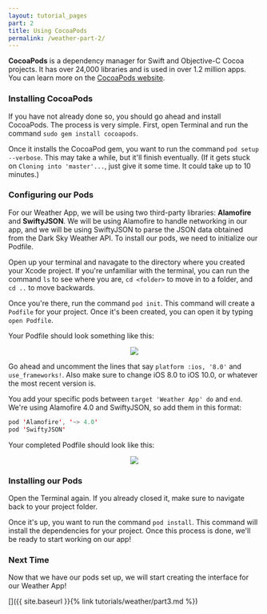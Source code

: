 ```yaml
---
layout: tutorial_pages
part: 2
title: Using CocoaPods
permalink: /weather-part-2/
---
```


**CocoaPods** is a dependency manager for Swift and Objective-C Cocoa projects. It has over 24,000 libraries and is used in over 1.2 million apps. You can learn more on the [CocoaPods website](https://cocoapods.org/).

### Installing CocoaPods

If you have not already done so, you should go ahead and install CocoaPods. The process is very simple. First, open Terminal and run the command `sudo gem install cocoapods`.

Once it installs the CocoaPod gem, you want to run the command `pod setup --verbose`. This may take a while, but it'll finish eventually. (If it gets stuck on `Cloning into 'master'...`, just give it some time. It could take up to 10 minutes.)

### Configuring our Pods

For our Weather App, we will be using two third-party libraries: **Alamofire** and **SwiftyJSON**. We will be using Alamofire to handle networking in our app, and we will be using SwiftyJSON to parse the JSON data obtained from the Dark Sky Weather API. To install our pods, we need to initialize our Podfile. 

Open up your terminal and navagate to the directory where you created your Xcode project. If you're unfamiliar with the terminal, you can run the command `ls` to see where you are, `cd <folder>` to move in to a folder, and `cd ..` to move backwards.

Once you're there, run the command `pod init`. This command will create a `Podfile` for your project. Once it's been created, you can open it by typing `open Podfile`.

Your Podfile should look something like this:

<p align="center"> <img src="../images/weather/Podfile.png" align="center"> </p>

Go ahead and uncomment the lines that say `platform :ios, '8.0'` and `use_frameworks!`. Also make sure to change iOS 8.0 to iOS 10.0, or whatever the most recent version is.

You add your specific pods between `target 'Weather App' do` and `end`. We're using Alamofire 4.0 and SwiftyJSON, so add them in this format:
```swift
pod 'Alamofire', '~> 4.0'
pod 'SwiftyJSON'
```

Your completed Podfile should look like this:

<p align="center"> <img src="../images/weather/podfileWithPods.png" align="center"> </p>

### Installing our Pods

Open the Terminal again. If you already closed it, make sure to navigate back to your project folder.

Once it's up, you want to run the command `pod install`. This command will install the dependencies for your project. Once this process is done, we'll be ready to start working on our app!

### Next Time

Now that we have our pods set up, we will start creating the interface for our Weather App!

[]({{ site.baseurl }}{% link tutorials/weather/part3.md %})

